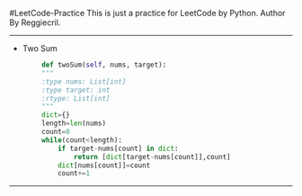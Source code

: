 #LeetCode-Practice
This is just a practice for LeetCode by Python. Author By Reggiecril.
***
+ Two Sum
```python
        def twoSum(self, nums, target):
        """
        :type nums: List[int]
        :type target: int
        :rtype: List[int]
        """
        dict={}
        length=len(nums)
        count=0
        while(count<length):
            if target-nums[count] in dict:
                return [dict[target-nums[count]],count]
            dict[nums[count]]=count
            count+=1
```
***

